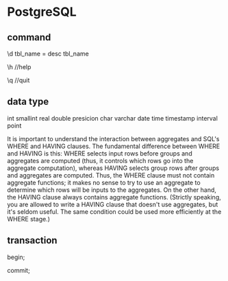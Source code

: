 # PostgreSQL

## command

\d tbl_name = desc tbl_name

\h //help

\q  //quit

## data type 

int
smallint
real
double presicion
char
varchar
date
time
timestamp
interval
point


It is important to understand the interaction between aggregates and SQL's WHERE and HAVING clauses. The fundamental difference between WHERE and HAVING is this: WHERE selects input rows before groups and aggregates are computed (thus, it controls which rows go into the aggregate computation), whereas HAVING selects group rows after groups and aggregates are computed. Thus, the WHERE clause must not contain aggregate functions; it makes no sense to try to use an aggregate to determine which rows will be inputs to the aggregates. On the other hand, the HAVING clause always contains aggregate functions. (Strictly speaking, you are allowed to write a HAVING clause that doesn't use aggregates, but it's seldom useful. The same condition could be used more efficiently at the WHERE stage.)




## transaction 

begin;

commit;
